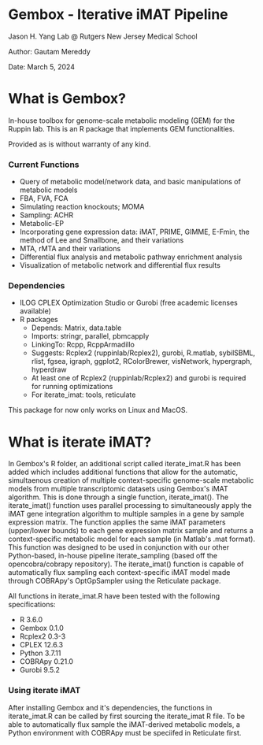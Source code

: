 # Gembox - Iterative iMAT Pipeline

Jason H. Yang Lab @ Rutgers New Jersey Medical School

Author: Gautam Mereddy

Date: March 5, 2024



What is Gembox?
===============

In-house toolbox for genome-scale metabolic modeling (GEM) for the Ruppin lab. This is an R package that implements GEM functionalities.

Provided as is without warranty of any kind.

### Current Functions

* Query of metabolic model/network data, and basic manipulations of metabolic models
* FBA, FVA, FCA
* Simulating reaction knockouts; MOMA
* Sampling: ACHR
* Metabolic-EP
* Incorporating gene expression data: iMAT, PRIME, GIMME, E-Fmin, the method of Lee and Smallbone, and their variations
* MTA, rMTA and their variations
* Differential flux analysis and metabolic pathway enrichment analysis
* Visualization of metabolic network and differential flux results

### Dependencies

* ILOG CPLEX Optimization Studio or Gurobi (free academic licenses available)
* R packages
  - Depends: Matrix, data.table  
  - Imports: stringr, parallel, pbmcapply  
  - LinkingTo: Rcpp, RcppArmadillo  
  - Suggests: Rcplex2 (ruppinlab/Rcplex2), gurobi, R.matlab, sybilSBML, rlist, fgsea, igraph, ggplot2, RColorBrewer, visNetwork, hypergraph, hyperdraw
  - At least one of Rcplex2 (ruppinlab/Rcplex2) and gurobi is required for running optimizations
  - For iterate_imat: tools, reticulate

This package for now only works on Linux and MacOS.

What is iterate iMAT?
=====================

In Gembox's R folder, an additional script called iterate_imat.R has been added which includes additional functions that allow for the automatic, simultaenous creation of multiple context-specific genome-scale metabolic models from multiple transcriptomic datasets using Gembox's iMAT algorithm. This is done through a single function, iterate_imat(). The iterate_imat() function uses parallel processing to simultaneously apply the iMAT gene integration algorithm to multiple samples in a gene by sample expression matrix. The function applies the same iMAT parameters (upper/lower bounds) to each gene expression matrix sample and returns a context-specific metabolic model for each sample (in Matlab's .mat format). This function was designed to be used in conjunction with our other Python-based, in-house pipeline iterate_sampling (based off the opencobra/cobrapy repository). The iterate_imat() function is capable of automatically flux sampling each context-specific iMAT model made through COBRApy's OptGpSampler using the Reticulate package. 

All functions in iterate_imat.R have been tested with the following specifications:

- R 3.6.0
- Gembox 0.1.0
- Rcplex2 0.3-3
- CPLEX 12.6.3
- Python 3.7.11
- COBRApy 0.21.0
- Gurobi 9.5.2

### Using iterate iMAT

After installing Gembox and it's dependencies, the functions in iterate_imat.R can be called by first sourcing the iterate_imat R file. To be able to automatically flux sample the iMAT-derived metabolic models, a Python environment with COBRApy must be speciifed in Reticulate first. 



